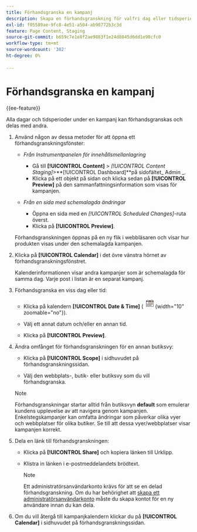 ```yaml
---
title: Förhandsgranska en kampanj
description: Skapa en förhandsgranskning för valfri dag eller tidsperiod under en kampanj och dela den med teammedlemmar.
exl-id: f05589ae-9fc8-4e51-a504-ab90772b3c3d
feature: Page Content, Staging
source-git-commit: b659c7e1e8f2ae9883f1e24d8045d6dd1e90cfc0
workflow-type: tm+mt
source-wordcount: '302'
ht-degree: 0%

---
```


# Förhandsgranska en kampanj

{{ee-feature}}

Alla dagar och tidsperioder under en kampanj kan förhandsgranskas och delas med andra.

1. Använd någon av dessa metoder för att öppna ett förhandsgranskningsfönster:

   - _Från Instrumentpanelen för innehållsmellanlagring_

      - Gå till **[!UICONTROL Content]** > _[!UICONTROL Content Staging]_>**[!UICONTROL Dashboard]**på sidofältet_ Admin _.
      - Klicka på ett objekt på sidan och klicka sedan på **[!UICONTROL Preview]** på den sammanfattningsinformation som visas för kampanjen.

   - _Från en sida med schemalagda ändringar_

      - Öppna en sida med en _[!UICONTROL Scheduled Changes]_-ruta överst.
      - Klicka på **[!UICONTROL Preview]**.

   Förhandsgranskningen öppnas på en ny flik i webbläsaren och visar hur produkten visas under den schemalagda kampanjen.

1. Klicka på **[!UICONTROL Calendar]** i det övre vänstra hörnet av förhandsgranskningsfönstret.

   Kalenderinformationen visar andra kampanjer som är schemalagda för samma dag. Varje post i listan är en separat kampanj.

1. Förhandsgranska en viss dag eller tid:

   - Klicka på kalendern **[!UICONTROL Date & Time]** (![kalenderikon](../assets/icon-calendar.png){width="10" zoomable="no"}).

   - Välj ett annat datum och/eller en annan tid.

   - Klicka på **[!UICONTROL Preview]**.

1. Ändra omfånget för förhandsgranskningen för en annan butiksvy:

   - Klicka på **[!UICONTROL Scope]** i sidhuvudet på förhandsgranskningssidan.

   - Välj den webbplats-, butik- eller butiksvy som du vill förhandsgranska.

   >[!NOTE]
   >
   >Förhandsgranskningar startar alltid från butiksvyn **default** som emulerar kundens upplevelse av att navigera genom kampanjen. Enkelstegskampanjer kan omfatta ändringar som påverkar olika vyer och webbplatser för olika butiker. Se till att dessa vyer/webbplatser visar kampanjen korrekt.

1. Dela en länk till förhandsgranskningen:

   - Klicka på **[!UICONTROL Share]** och kopiera länken till Urklipp.

   - Klistra in länken i e-postmeddelandets brödtext.

     >[!NOTE]
     >
     >Ett administratörsanvändarkonto krävs för att se en delad förhandsgranskning. Om du har behörighet att [skapa ett administratörsanvändarkonto](../systems/permissions-users-all.md#create-a-user) måste du skapa kontot för en ny användare innan du kan dela.

1. Om du vill återgå till kampanjkalendern klickar du på **[!UICONTROL Calendar]** i sidhuvudet på förhandsgranskningssidan.
